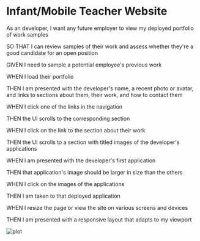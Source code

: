 # Infant/Mobile Teacher Website

As an developer, I want any future employer to view my deployed portfolio of work samples

SO THAT I can review samples of their work and assess whether they're a good candidate for an open position

GIVEN I need to sample a potential employee's previous work

WHEN I load their portfolio

THEN I am presented with the developer's name, a recent photo or avatar, and links to sections about them, their work, and how to contact them

WHEN I click one of the links in the navigation

THEN the UI scrolls to the corresponding section

WHEN I click on the link to the section about their work

THEN the UI scrolls to a section with titled images of the developer's applications

WHEN I am presented with the developer's first application

THEN that application's image should be larger in size than the others

WHEN I click on the images of the applications

THEN I am taken to that deployed application

WHEN I resize the page or view the site on various screens and devices

THEN I am presented with a responsive layout that adapts to my viewport

![plot](https://github.com/justjulieta/teacher-julie-website/blob/main/assets/images/02-advanced-css-homework-demo.gif)
